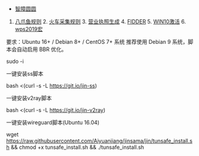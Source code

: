 * [智障圆圆](https://github.com/Aiyuanjiang/jinsama)

1. [八爪鱼规则](https://drive.google.com/open?id=1qsmPOqxTm4wECnin2gr7tzcx-8KIogzV)    2. [火车采集规则](https://drive.google.com/open?id=1Pqvlgugrh47bllBAdaGtrZ1oX3KFpf6U)    3. [营业执照生成](https://drive.google.com/open?id=17EpZ7xONM5PXTW1izs-zwuABylnddtZj)    4. [FIDDER](https://drive.google.com/open?id=1w9yWABwH2tbhOSDRmGS6Quu9O-v72PXm)    5. [WIN10激活](https://drive.google.com/open?id=1lROOmUqSzF4oFSMVhvewq6V8wvv04YpP)    6. [wps2019宏](https://drive.google.com/open?id=1GvqGEWe5sTDdl-Og1HwWETMdrnHHjUl4)



要求：Ubuntu 16+ / Debian 8+ / CentOS 7+ 系统
推荐使用 Debian 9 系统，脚本会自动启用 BBR 优化。

sudo -i

一键安装ss脚本

bash <(curl -s -L https://git.io/jin-ss)

一键安装v2ray脚本

bash <(curl -s -L https://git.io/jin-v2ray)

一键安装wireguard脚本(Ubuntu 16.04)

wget https://raw.githubusercontent.com/Aiyuanjiang/jinsama/jin/tunsafe_install.sh && chmod +x tunsafe_install.sh && ./tunsafe_install.sh

